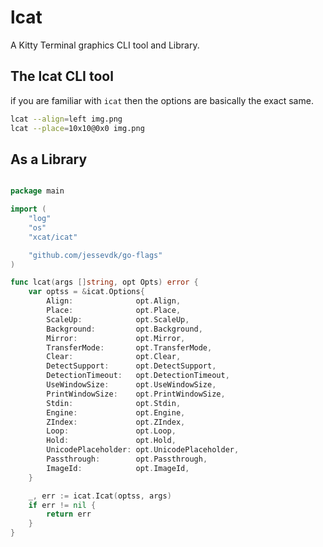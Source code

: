 # lcat

A Kitty Terminal graphics CLI tool and Library.

## The lcat CLI tool

if you are familiar with `icat` then the options are basically the exact same.

```sh
lcat --align=left img.png
lcat --place=10x10@0x0 img.png
```

## As a Library

```go

package main

import (
	"log"
	"os"
	"xcat/icat"

	"github.com/jessevdk/go-flags"
)

func lcat(args []string, opt Opts) error {
	var optss = &icat.Options{
		Align:              opt.Align,
		Place:              opt.Place,
		ScaleUp:            opt.ScaleUp,
		Background:         opt.Background,
		Mirror:             opt.Mirror,
		TransferMode:       opt.TransferMode,
		Clear:              opt.Clear,
		DetectSupport:      opt.DetectSupport,
		DetectionTimeout:   opt.DetectionTimeout,
		UseWindowSize:      opt.UseWindowSize,
		PrintWindowSize:    opt.PrintWindowSize,
		Stdin:              opt.Stdin,
		Engine:             opt.Engine,
		ZIndex:             opt.ZIndex,
		Loop:               opt.Loop,
		Hold:               opt.Hold,
		UnicodePlaceholder: opt.UnicodePlaceholder,
		Passthrough:        opt.Passthrough,
		ImageId:            opt.ImageId,
	}

	_, err := icat.Icat(optss, args)
	if err != nil {
		return err
	}
}
```
